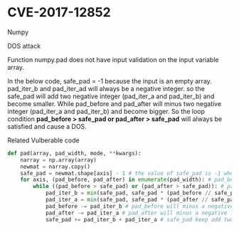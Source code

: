 # CVE-2017-12852
Numpy

DOS attack

Function numpy.pad does not have input validation on the input variable array. 

In the below code, safe_pad = -1 because the input is an empty array. pad_iter_b and pad_iter_ad will always be a negative integer. so the safe_pad will add two negative integer (pad_iter_a and pad_iter_b) and become smaller. While pad_before and pad_after will minus two negative integer (pad_iter_a and pad_iter_b) and become bigger. So the loop condition **pad_before > safe_pad or pad_after > safe_pad** will always be satisfied and cause a DOS.

Related Vulberable code
```Python
def pad(array, pad_width, mode, **kwargs):
    narray = np.array(array)
    newmat = narray.copy()
    safe_pad = newmat.shape[axis] - 1 # the value of safe_pad is -1 when input is an empty array
    for axis, (pad_before, pad_after) in enumerate(pad_width): # pad_before and pad_after are positive integers
        while ((pad_before > safe_pad) or (pad_after > safe_pad)): # pad_before and pad_after will always be positive and safe pad will always be negative so the loop will never stop
            pad_iter_b = min(safe_pad, safe_pad * (pad_before // safe_pad)) # pad_iter_b is a negative integer
            pad_iter_a = min(safe_pad, safe_pad * (pad_after // safe_pad)) # pad_iter_a is a negative integer
            pad_before -= pad_iter_b # pad_before will minus a negative integer so it will always > 0
            pad_after -= pad_iter_a # pad_after will minus a negative integer so it will always > 0
            safe_pad += pad_iter_b + pad_iter_a # safe_pad keep add two negative integer so it will always < 0
```